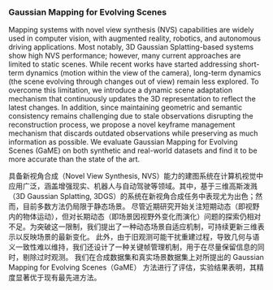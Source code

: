 ### Gaussian Mapping for Evolving Scenes

Mapping systems with novel view synthesis (NVS) capabilities are widely used in computer vision, with augmented reality, robotics, and autonomous driving applications. Most notably, 3D Gaussian Splatting-based systems show high NVS performance; however, many current approaches are limited to static scenes. While recent works have started addressing short-term dynamics (motion within the view of the camera), long-term dynamics (the scene evolving through changes out of view) remain less explored. To overcome this limitation, we introduce a dynamic scene adaptation mechanism that continuously updates the 3D representation to reflect the latest changes. In addition, since maintaining geometric and semantic consistency remains challenging due to stale observations disrupting the reconstruction process, we propose a novel keyframe management mechanism that discards outdated observations while preserving as much information as possible. We evaluate Gaussian Mapping for Evolving Scenes (GaME) on both synthetic and real-world datasets and find it to be more accurate than the state of the art.

具备新视角合成（Novel View Synthesis, NVS）能力的建图系统在计算机视觉中应用广泛，涵盖增强现实、机器人与自动驾驶等领域。其中，基于三维高斯泼溅（3D Gaussian Splatting, 3DGS）的系统在新视角合成任务中表现尤为出色；然而，目前多数方法仍局限于静态场景。
尽管近期研究开始关注短期动态（即视野内的物体运动），但对长期动态（即场景因视野外变化而演化）问题的探索仍相对不足。为突破这一限制，我们提出了一种动态场景自适应机制，可持续更新三维表示以反映场景的最新变化。
此外，由于旧观测可能干扰重建过程，导致几何与语义一致性难以维持，我们还设计了一种关键帧管理机制，用于在尽量保留信息的同时，剔除过时观测。
我们在合成数据集和真实场景数据集上对所提出的 Gaussian Mapping for Evolving Scenes（GaME） 方法进行了评估，实验结果表明，其精度显著优于现有最先进方法。

